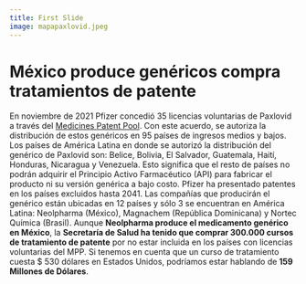 ```yaml
---
title: First Slide
image: mapapaxlovid.jpeg
---
```


# México produce genéricos compra tratamientos de patente

En noviembre de 2021 Pfizer concedió 35 licencias voluntarias de Paxlovid a través del [Medicines Patent Pool](https://medicinespatentpool.org/). Con este acuerdo, se autoriza la distribución de estos genéricos en 95 países de ingresos medios y bajos. Los países de América Latina en donde se autorizó la distribución del genérico de Paxlovid son: Belice, Bolivia, El Salvador, Guatemala, Haití, Honduras, Nicaragua y Venezuela. Esto significa que el resto de países no podrán adquirir el Principio Activo Farmacéutico (API) para fabricar el producto ni su versión genérica a bajo costo. Pfizer ha presentado patentes en los países excluidos hasta 2041.
Las compañías que producirán el genérico están ubicadas en 12 países y sólo 3 se encuentran en América Latina: Neolpharma (México), Magnachem (República Dominicana) y Nortec Química (Brasil). Aunque **Neolpharma produce el medicamento genérico en México**, la **Secretaría de Salud ha tenido que comprar 300.000 cursos de tratamiento de patente** por no estar incluida en los países con licencias voluntarias del MPP. Si tenemos en cuenta que un curso de tratamiento cuesta $ 530 dólares en Estados Unidos, podríamos estar hablando de **159 Millones de Dólares**.

